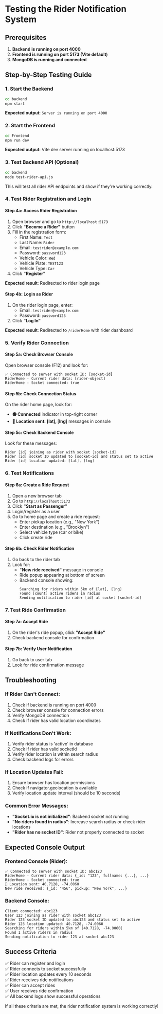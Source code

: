# Testing the Rider Notification System

## Prerequisites

1. **Backend is running on port 4000**
2. **Frontend is running on port 5173 (Vite default)**
3. **MongoDB is running and connected**

## Step-by-Step Testing Guide

### 1. **Start the Backend**

```bash
cd backend
npm start
```

**Expected output**: `Server is running on port 4000`

### 2. **Start the Frontend**

```bash
cd Frontend
npm run dev
```

**Expected output**: Vite dev server running on localhost:5173

### 3. **Test Backend API (Optional)**

```bash
cd backend
node test-rider-api.js
```

This will test all rider API endpoints and show if they're working correctly.

### 4. **Test Rider Registration and Login**

#### **Step 4a: Access Rider Registration**

1. Open browser and go to `http://localhost:5173`
2. Click **"Become a Rider"** button
3. Fill in the registration form:
   - First Name: `Test`
   - Last Name: `Rider`
   - Email: `testrider@example.com`
   - Password: `password123`
   - Vehicle Color: `Red`
   - Vehicle Plate: `TEST123`
   - Vehicle Type: `Car`
4. Click **"Register"**

**Expected result**: Redirected to rider login page

#### **Step 4b: Login as Rider**

1. On the rider login page, enter:
   - Email: `testrider@example.com`
   - Password: `password123`
2. Click **"Log In"**

**Expected result**: Redirected to `/riderHome` with rider dashboard

### 5. **Verify Rider Connection**

#### **Step 5a: Check Browser Console**

Open browser console (F12) and look for:

```
✅ Connected to server with socket ID: [socket-id]
RiderHome - Current rider data: [rider-object]
RiderHome - Socket connected: true
```

#### **Step 5b: Check Connection Status**

On the rider home page, look for:

- **🟢 Connected** indicator in top-right corner
- **📍 Location sent: [lat], [lng]** messages in console

#### **Step 5c: Check Backend Console**

Look for these messages:

```
Rider [id] joining as rider with socket [socket-id]
Rider [id] socket ID updated to [socket-id] and status set to active
Rider [id] location updated: [lat], [lng]
```

### 6. **Test Notifications**

#### **Step 6a: Create a Ride Request**

1. Open a new browser tab
2. Go to `http://localhost:5173`
3. Click **"Start as Passenger"**
4. Login/register as a user
5. Go to home page and create a ride request:
   - Enter pickup location (e.g., "New York")
   - Enter destination (e.g., "Brooklyn")
   - Select vehicle type (car or bike)
   - Click create ride

#### **Step 6b: Check Rider Notification**

1. Go back to the rider tab
2. Look for:
   - **"New ride received"** message in console
   - Ride popup appearing at bottom of screen
   - Backend console showing:
     ```
     Searching for riders within 5km of [lat], [lng]
     Found [count] active riders in radius
     Sending notification to rider [id] at socket [socket-id]
     ```

### 7. **Test Ride Confirmation**

#### **Step 7a: Accept Ride**

1. On the rider's ride popup, click **"Accept Ride"**
2. Check backend console for confirmation

#### **Step 7b: Verify User Notification**

1. Go back to user tab
2. Look for ride confirmation message

## Troubleshooting

### **If Rider Can't Connect:**

1. Check if backend is running on port 4000
2. Check browser console for connection errors
3. Verify MongoDB connection
4. Check if rider has valid location coordinates

### **If Notifications Don't Work:**

1. Verify rider status is 'active' in database
2. Check if rider has valid socketId
3. Verify rider location is within search radius
4. Check backend logs for errors

### **If Location Updates Fail:**

1. Ensure browser has location permissions
2. Check if navigator.geolocation is available
3. Verify location update interval (should be 10 seconds)

### **Common Error Messages:**

- **"Socket.io is not initialized"**: Backend socket not running
- **"No riders found in radius"**: Increase search radius or check rider locations
- **"Rider has no socket ID"**: Rider not properly connected to socket

## Expected Console Output

### **Frontend Console (Rider):**

```
✅ Connected to server with socket ID: abc123
RiderHome - Current rider data: {_id: "123", fullname: {...}, ...}
RiderHome - Socket connected: true
📍 Location sent: 40.7128, -74.0060
New ride received: {_id: "456", pickup: "New York", ...}
```

### **Backend Console:**

```
Client connected: abc123
User 123 joining as rider with socket abc123
Rider 123 socket ID updated to abc123 and status set to active
Rider 123 location updated: 40.7128, -74.0060
Searching for riders within 5km of (40.7128, -74.0060)
Found 1 active riders in radius
Sending notification to rider 123 at socket abc123
```

## Success Criteria

✅ Rider can register and login  
✅ Rider connects to socket successfully  
✅ Rider location updates every 10 seconds  
✅ Rider receives ride notifications  
✅ Rider can accept rides  
✅ User receives ride confirmation  
✅ All backend logs show successful operations

If all these criteria are met, the rider notification system is working correctly!
